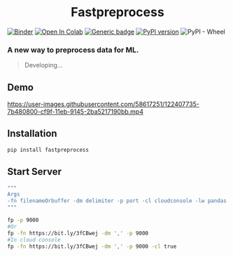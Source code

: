 <h1 align='center'>Fastpreprocess</h1>

[![Binder](https://mybinder.org/badge_logo.svg)](https://mybinder.org/v2/gh/lkarjun/fastpreprocess/master)
[![Open In Colab](https://colab.research.google.com/assets/colab-badge.svg)](https://colab.research.google.com/github/lkarjun/fastpreprocess/blob/master/Demo(running-from-notebook).ipynb#scrollTo=ABxXfXvVn1fF)
[![Generic badge](https://img.shields.io/badge/Python3.9-passing-<COLOR>.svg)](https://shields.io/)
[![PyPI version](https://badge.fury.io/py/fastpreprocess.svg)](https://badge.fury.io/py/fastpreprocess)
![PyPI - Wheel](https://img.shields.io/pypi/wheel/fastpreprocess)
### A new way to preprocess data for ML.

> Developing...
## Demo


https://user-images.githubusercontent.com/58617251/122407735-7b480800-cf9f-11eb-9145-2ba5217190bb.mp4


## Installation
```bash
pip install fastpreprocess
```

## Start Server
```bash
""" 
Args
-fn filenameOrbuffer -dm delimiter -p port -cl cloudconsole -lw pandas lowmemory
"""

fp -p 9000
#Or
fp -fn https://bit.ly/3fCBwej -dm ',' -p 9000
#In cloud console
fp -fn https://bit.ly/3fCBwej -dm ',' -p 9000 -cl true
```
